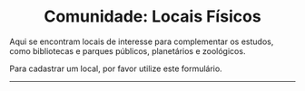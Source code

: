 <h1 align="center">Comunidade: Locais Físicos</h1>

Aqui se encontram locais de interesse para complementar os estudos, como bibliotecas e parques públicos, planetários e zoológicos.

Para cadastrar um local, por favor utilize este formulário.

---
